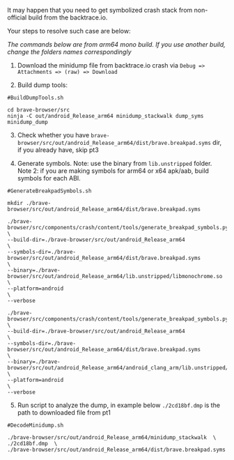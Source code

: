 It may happen that you need to get symbolized crash stack from non-official build from the backtrace.io.

Your steps to resolve such case are below:

_The commands below are from arm64 mono build. If you use another build, change the folders names correspondingly_

1. Download the minidump file from backtrace.io crash via `Debug => Attachments => (raw) => Download`

2. Build dump tools:
```
#BuildDumpTools.sh

cd brave-browser/src
ninja -C out/android_Release_arm64 minidump_stackwalk dump_syms minidump_dump
```

3. Check whether you have `brave-browser/src/out/android_Release_arm64/dist/brave.breakpad.syms` dir, if you already have, skip pt3

4. Generate symbols. Note: use the binary from `lib.unstripped` folder. Note 2: if you are making symbols for arm64 or x64 apk/aab, build symbols for each ABI.
```
#GenerateBreakpadSymbols.sh

mkdir ./brave-browser/src/out/android_Release_arm64/dist/brave.breakpad.syms

./brave-browser/src/components/crash/content/tools/generate_breakpad_symbols.py             \
--build-dir=./brave-browser/src/out/android_Release_arm64                                   \
--symbols-dir=./brave-browser/src/out/android_Release_arm64/dist/brave.breakpad.syms        \
--binary=./brave-browser/src/out/android_Release_arm64/lib.unstripped/libmonochrome.so      \
--platform=android                                                                          \
--verbose

./brave-browser/src/components/crash/content/tools/generate_breakpad_symbols.py             \
--build-dir=./brave-browser/src/out/android_Release_arm64                                   \
--symbols-dir=./brave-browser/src/out/android_Release_arm64/dist/brave.breakpad.syms        \
--binary=./brave-browser/src/out/android_Release_arm64/android_clang_arm/lib.unstripped/libmonochrome.so  \
--platform=android                                                                          \
--verbose

```

5. Run script to analyze the dump, in example below `./2cd18bf.dmp` is the path to downloaded file from pt1
```
#DecodeMinidump.sh

./brave-browser/src/out/android_Release_arm64/minidump_stackwalk  \ 
./2cd18bf.dmp  \
./brave-browser/src/out/android_Release_arm64/dist/brave.breakpad.syms 
```
